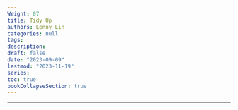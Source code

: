 ```yaml
---
Weight: 07
title: Tidy Up
authors: Lenny Lin
categories: null
tags: 
description: 
draft: false
date: "2023-09-09"
lastmod: "2023-11-19"
series:
toc: true
bookCollapseSection: true
---
```



<!--more-->
---




